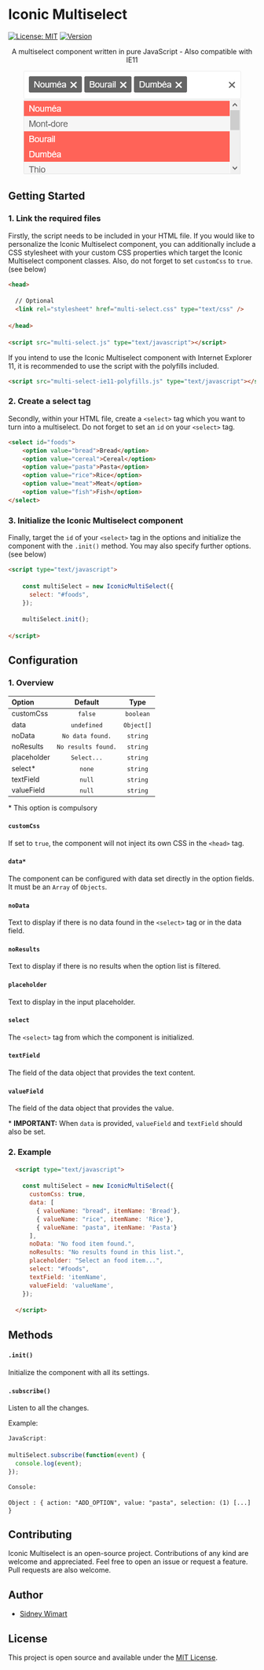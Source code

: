 # Iconic Multiselect

[![License: MIT](https://img.shields.io/badge/License-MIT-blue.svg)](https://opensource.org/licenses/MIT) [![Version](https://img.shields.io/github/package-json/v/sidneywm/iconic-multiselect)](https://github.com/sidneywm/iconic-multiselect)

<p align="center">A multiselect component written in pure JavaScript - Also compatible with IE11</p>

<p align="center">
  <img src="./assets/iconic-multiselect.png">
</p>

## Getting Started

### 1. Link the required files

Firstly, the script needs to be included in your HTML file. If you would like to personalize the Iconic Multiselect component, you can additionally include a CSS stylesheet with your custom CSS properties which target the Iconic Multiselect component classes. Also, do not forget to set `customCss` to `true`. (see below)

```html
<head>

  // Optional 
  <link rel="stylesheet" href="multi-select.css" type="text/css" />

</head>

<script src="multi-select.js" type="text/javascript"></script>
```

If you intend to use the Iconic Multiselect component with Internet Explorer 11, it is recommended to use the script with the polyfills included.

```html
<script src="multi-select-ie11-polyfills.js" type="text/javascript"></script>
```

### 2. Create a select tag

Secondly, within your HTML file, create a `<select>` tag which you want to turn into a multiselect. Do not forget to set an `id` on your `<select>` tag.

```html
<select id="foods">
    <option value="bread">Bread</option>
    <option value="cereal">Cereal</option>
    <option value="pasta">Pasta</option>
    <option value="rice">Rice</option>
    <option value="meat">Meat</option>
    <option value="fish">Fish</option>
</select>
```

### 3. Initialize the Iconic Multiselect component

Finally, target the `id` of your `<select>` tag in the options and initialize the component with the `.init()` method. You may also specify further options. (see below)

```html
<script type="text/javascript">

    const multiSelect = new IconicMultiSelect({
      select: "#foods",
    });

    multiSelect.init();

</script>
```
## Configuration

### 1. Overview

| Option       | Default              | Type          |
| :---         |     :---:            |     :---:     |
| customCss    | `false`              | `boolean`     |
| data         | `undefined`          | `Object[]`    |
| noData       | `No data found.`     | `string`      |
| noResults    | `No results found.`  | `string`      |
| placeholder  | `Select...`          | `string`      |
| select*      | `none`               | `string`      |
| textField    | `null`               | `string`      |
| valueField   | `null`               | `string`      |

\* This option is compulsory

#### `customCss`
If set to `true`, the component will not inject its own CSS in the `<head>` tag.

#### `data*`
The component can be configured with data set directly in the option fields. It must be an `Array` of `Objects`.

#### `noData`
Text to display if there is no data found in the `<select>` tag or in the data field.

#### `noResults`
Text to display if there is no results when the option list is filtered.

#### `placeholder`
Text to display in the input placeholder.

#### `select`
The `<select>` tag from which the component is initialized.

#### `textField`
The field of the data object that provides the text content.

#### `valueField`
The field of the data object that provides the value.

\* **IMPORTANT:** When `data` is provided, `valueField` and `textField` should also be set.

### 2. Example

```html
  <script type="text/javascript">

    const multiSelect = new IconicMultiSelect({
      customCss: true,
      data: [
        { valueName: "bread", itemName: 'Bread'}, 
        { valueName: "rice", itemName: 'Rice'}, 
        { valueName: "pasta", itemName: 'Pasta'}
      ],
      noData: "No food item found.",
      noResults: "No results found in this list.",
      placeholder: "Select an food item...",
      select: "#foods",
      textField: 'itemName',
      valueField: 'valueName',
    });

  </script>
```

## Methods

#### `.init()`
Initialize the component with all its settings.

#### `.subscribe()`
Listen to all the changes.

Example: 

```javascript
JavaScript:

multiSelect.subscribe(function(event) {
  console.log(event);
});

```

```console 
Console:

Object : { action: "ADD_OPTION", value: "pasta", selection: (1) [...] }
```


## Contributing

Iconic Multiselect is an open-source project. Contributions of any kind are welcome and appreciated. Feel free to open an issue or request a feature. Pull requests are also welcome.

## Author

- [Sidney Wimart](https://github.com/sidneywm)

## License

This project is open source and available under the [MIT License](LICENSE).
